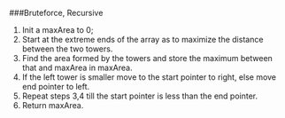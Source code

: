 ###Bruteforce, Recursive
1. Init a maxArea to 0;
2. Start at the extreme ends of the array as to maximize the distance between the two towers.
3. Find the area formed by the towers and store the maximum between that and maxArea in maxArea.
4. If the left tower is smaller move to the start pointer to right, else move end pointer to left.
5. Repeat steps 3,4 till the start pointer is less than the end pointer.
6. Return maxArea.